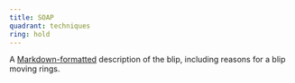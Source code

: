 ```yaml
---
title: SOAP
quadrant: techniques
ring: hold
---
```


A [Markdown-formatted](https://www.markdownguide.org/) description
of the blip, including reasons for a blip moving rings.
